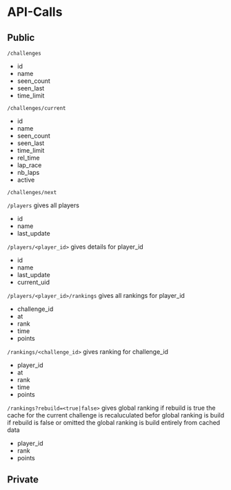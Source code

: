 # API-Calls

## Public

`/challenges`

  * id
  * name
  * seen_count
  * seen_last
  * time_limit

`/challenges/current`

  * id
  * name
  * seen_count
  * seen_last
  * time_limit
  * rel_time
  * lap_race
  * nb_laps
  * active

`/challenges/next`

`/players` gives all players

  * id
  * name
  * last_update

`/players/<player_id>` gives details for player_id

  * id
  * name
  * last_update
  * current_uid

`/players/<player_id>/rankings` gives all rankings for player_id

  * challenge_id
  * at
  * rank
  * time
  * points

`/rankings/<challenge_id>` gives ranking for challenge_id

  * player_id
  * at
  * rank
  * time
  * points

`/rankings?rebuild=<true|false>` gives global ranking
if rebuild is true the cache for the current challenge is recaluculated befor global ranking is build
if rebuild is false or omitted the global ranking is build entirely from cached data

  * player_id
  * rank
  * points

## Private
